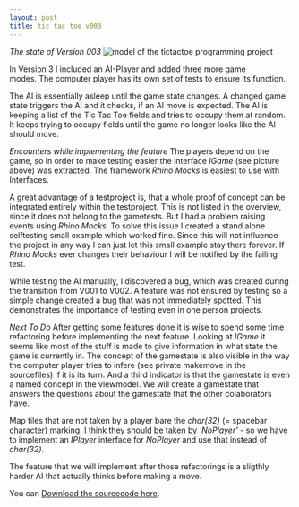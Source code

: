 ```yaml
---
layout: post
title: tic tac toe v003
---
```


*The state of Version 003*
![model of the tictactoe programming project](http://blog.aypahyo.net/tictactoe/TicTacToeV003.png)

In Version 3 I included an AI-Player and added three more game modes. The computer player has its own set of tests to ensure its function.

The AI is essentially asleep until the game state changes.
A changed game state triggers the AI and it checks, if an AI move is expected.
The AI is keeping a list of the Tic Tac Toe fields and tries to occupy them at random.
It keeps trying to occupy fields until the game no longer looks like the AI should move.

*Encounters while implementing the feature*
The players depend on the game, so in order to make testing easier the interface *IGame* (see picture above) was extracted.
The framework *Rhino Mocks* is easiest to use with Interfaces.

A great advantage of a testproject is, that a whole proof of concept can be integrated entirely within the testproject.
This is not listed in the overview, since it does not belong to the gametests. But I had a problem raising events using *Rhino Mocks*.
To solve this issue I created a stand alone selftesting small example which worked fine.
Since this will not influence the project in any way I can just let this small example stay there forever.
If *Rhino Mocks* ever changes their behaviour I will be notified by the failing test.

While testing the AI manually, I discovered a bug, which was created during the transition from V001 to V002.
A feature was not ensured by testing so a simple change created a bug that was not immediately spotted.
This demonstrates the importance of testing even in one person projects.

*Next To Do*
After getting some features done it is wise to spend some time refactoring before implementing the next feature.
Looking at *IGame* it seems like most of the stuff is made to give information in what state the game is currently in.
The concept of the gamestate is also visible in the way the computer player tries to infere (see private makemove in the sourcefiles) if it is its turn.
And a third indicator is that the gamestate is even a named concept in the viewmodel.
We will create a gamestate that answers the questions about the gamestate that the other colaborators have.

Map tiles that are not taken by a player bare the *char(32)* (= spacebar character) marking.
I think they should be taken by *'NoPlayer'* - so we have to implement an *IPlayer* interface for *NoPlayer* and use that instead of *char(32)*.

The feature that we will implement after those refactorings is a sligthly harder AI that actually thinks before making a move.

You can [Download the sourcecode here](http://blog.aypahyo.net/tictactoe/TicTacToeV003.zip).
